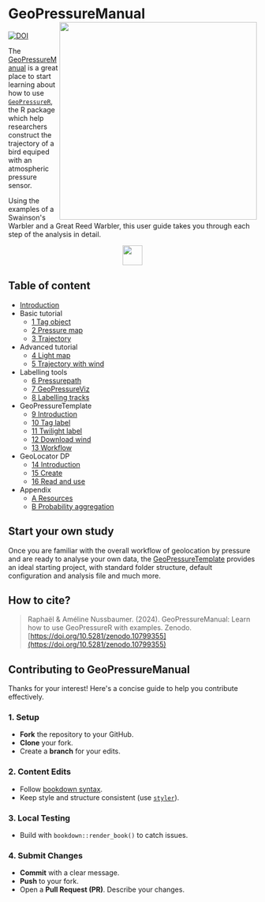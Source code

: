 # GeoPressureManual <img src="assets/cover.png" align="right" height="400"/>

<!-- badges: start -->
[![DOI](https://zenodo.org/badge/DOI/10.5281/zenodo.10799671.svg)](https://doi.org/10.5281/zenodo.10799671)
<!-- badges: end -->

The [GeoPressureManual](https://raphaelnussbaumer.com/GeoPressureManual/) is a great place to start learning about how to use [`GeoPressureR`](https://raphaelnussbaumer.com/GeoPressureR/), the R package which help researchers construct the trajectory of a bird equiped with an atmospheric pressure sensor.

Using the examples of a Swainson's Warbler and a Great Reed Warbler, this user guide takes you through each step of the analysis in detail.

<div align="center">
<a href="https://raphaelnussbaumer.com/GeoPressureManual"><img src="https://img.shields.io/badge/📖%20open%20the%20manual%20📖-37a779?style=for-the-badge&amp;color=%238D5903" style="height:40px;"/></a>
</div>

## Table of content

-   [Introduction](https://raphaelnussbaumer.com/GeoPressureManual/index.html)
-   Basic tutorial
    -   [1 Tag object](https://raphaelnussbaumer.com/GeoPressureManual/tag-object.html)
    -   [2 Pressure map](https://raphaelnussbaumer.com/GeoPressureManual/pressure-map.html)
    -   [3 Trajectory](https://raphaelnussbaumer.com/GeoPressureManual/trajectory.html)
-   Advanced tutorial
    -   [4 Light map](https://raphaelnussbaumer.com/GeoPressureManual/light-map.html)
    -   [5 Trajectory with wind](https://raphaelnussbaumer.com/GeoPressureManual/trajectory-with-wind.html)
-   Labelling tools
    -   [6 Pressurepath](https://raphaelnussbaumer.com/GeoPressureManual/pressurepath.html)
    -   [7 GeoPressureViz](https://raphaelnussbaumer.com/GeoPressureManual/geopressureviz.html)
    -   [8 Labelling tracks](https://raphaelnussbaumer.com/GeoPressureManual/labelling-tracks.html)
-   GeoPressureTemplate
    -   [9 Introduction](https://raphaelnussbaumer.com/GeoPressureManual/geopressuretemplate-intro.html)
    -   [10 Tag label](https://raphaelnussbaumer.com/GeoPressureManual/geopressuretemplate-label.html)
    -   [11 Twilight label](https://raphaelnussbaumer.com/GeoPressureManual/geopressuretemplate-twilight.html)
    -   [12 Download wind](https://raphaelnussbaumer.com/GeoPressureManual/geopressuretemplate-wind.html)
    -   [13 Workflow](https://raphaelnussbaumer.com/GeoPressureManual/geopressuretemplate-workflow.html)
-   GeoLocator DP
    -   [14 Introduction](https://raphaelnussbaumer.com/GeoPressureManual/geolocator-intro.html)
    -   [15 Create](https://raphaelnussbaumer.com/GeoPressureManual/geolocator-create.html)
    -   [16 Read and use](https://raphaelnussbaumer.com/GeoPressureManual/geolocator-read.html)
-   Appendix
    -   [A Resources](https://raphaelnussbaumer.com/GeoPressureManual/resources.html)
    -   [B Probability aggregation](https://raphaelnussbaumer.com/GeoPressureManual/probability-aggregation.html)

## Start your own study

Once you are familiar with the overall workflow of geolocation by pressure and are ready to analyse your own data, the [GeoPressureTemplate](https://raphaelnussbaumer.com/GeoPressureTemplate/) provides an ideal starting project, with standard folder structure, default configuration and analysis file and much more.

## How to cite?

> Raphaël & Améline Nussbaumer. (2024). GeoPressureManual: Learn how to use GeoPressureR with examples. Zenodo. [https://doi.org/10.5281/zenodo.10799355](https://doi.org/10.5281/zenodo.10799355)

## Contributing to GeoPressureManual

Thanks for your interest! Here's a concise guide to help you contribute effectively.

### 1. **Setup**

-   **Fork** the repository to your GitHub.
-   **Clone** your fork.
-   Create a **branch** for your edits.

### 2. **Content Edits**

-   Follow [bookdown syntax](https://bookdown.org/yihui/bookdown/).
-   Keep style and structure consistent (use [`styler`](https://styler.r-lib.org/)).

### 3. **Local Testing**

-   Build with `bookdown::render_book()` to catch issues.

### 4. **Submit Changes**

-   **Commit** with a clear message.
-   **Push** to your fork.
-   Open a **Pull Request (PR)**. Describe your changes.
